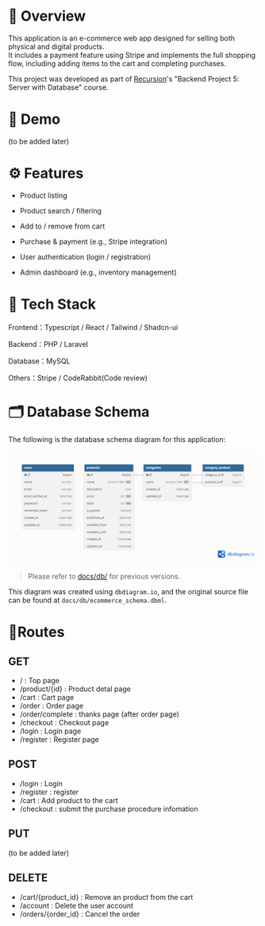 # 📌 Overview

This application is an e-commerce web app designed for selling both physical and digital products.  
It includes a payment feature using Stripe and implements the full shopping flow, including adding items to the cart and completing purchases.

This project was developed as part of [Recursion](https://recursionist.io/)'s "Backend Project 5: Server with Database" course.


# 📸 Demo
(to be added later)

# ⚙️ Features
- Product listing

- Product search / filtering

- Add to / remove from cart

- Purchase & payment (e.g., Stripe integration)

- User authentication (login / registration)

- Admin dashboard (e.g., inventory management)

# 🧱 Tech Stack
Frontend：Typescript / React / Tailwind / Shadcn-ui

Backend：PHP / Laravel

Database：MySQL

Others：Stripe / CodeRabbit(Code review)

# 🗂️ Database Schema

The following is the database schema diagram for this application:

![Database Schema](./docs/db/latest/db_schema.png)

> Please refer to [docs/db/](./docs/db/) for previous versions.

This diagram was created using `dbdiagram.io`, and the original source file can be found at `docs/db/ecommerce_schema.dbml`.

# 🧭Routes

## GET
- / : Top page
- /product/{id} : Product detal page
- /cart : Cart page
- /order : Order page
- /order/complete : thanks page (after order page)
- /checkout : Checkout page
- /login : Login page
- /register : Register page

## POST
- /login : Login
- /register : register
- /cart : Add product to the cart
- /checkout : submit the purchase procedure infomation

## PUT
(to be added later)

## DELETE
- /cart/{product_id} : Remove an product from the cart
- /account : Delete the user account
- /orders/{order_id} : Cancel the order 
